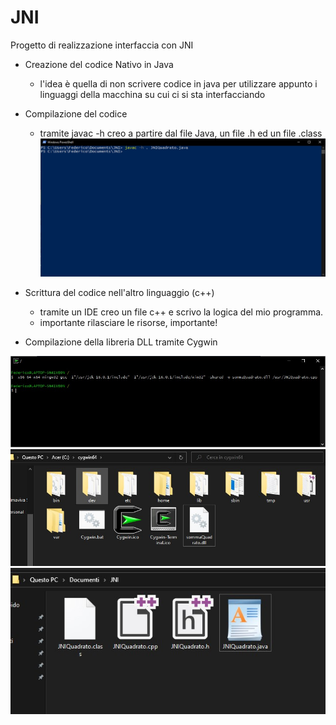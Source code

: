 # JNI
Progetto di realizzazione interfaccia con JNI 

+ Creazione del codice Nativo in Java
  - l'idea è quella di non scrivere codice in java per utilizzare appunto i linguaggi della macchina su cui ci si sta interfacciando
   
+ Compilazione del codice 
  - tramite javac -h creo a partire dal file Java, un file .h ed un file .class
   ![](/img_JNI/Creazione_.h_e_.class.jpg)

+ Scrittura del codice nell'altro linguaggio (c++)
  - tramite un IDE creo un file c++ e scrivo la logica del mio programma.
  - importante rilasciare le risorse, importante!
  
+ Compilazione della libreria DLL tramite Cygwin

![](/img_JNI/compilazione_DLL.jpg)
![](/img_JNI/dll_compilato.jpg)
![](/img_JNI/file_progetto.jpg)




